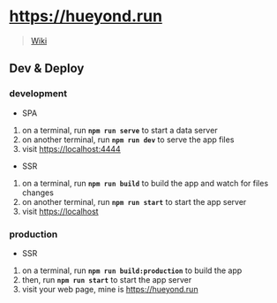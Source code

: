 # <https://hueyond.run>

> [Wiki](https://github.com/cdztt/my-web/wiki)

## Dev & Deploy

### development

* SPA

1. on a terminal, run **`npm run serve`** to start a data server
1. on another terminal, run **`npm run dev`** to serve the app files
1. visit <https://localhost:4444>

* SSR

1. on a terminal, run **`npm run build`** to build the app and watch for files changes
1. on another terminal, run **`npm run start`** to start the app server
1. visit <https://localhost>

### production

* SSR

1. on a terminal, run **`npm run build:production`** to build the app
1. then, run **`npm run start`** to start the app server
1. visit your web page, mine is <https://hueyond.run>
